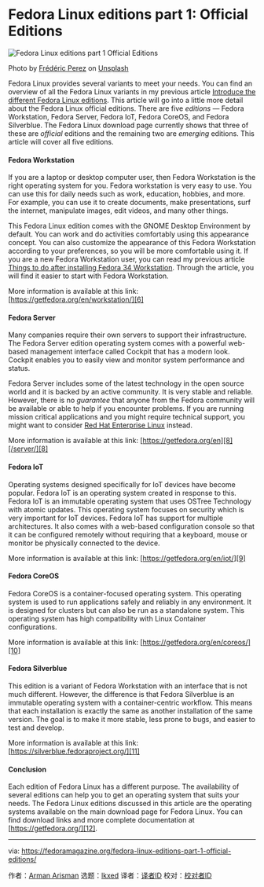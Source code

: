 [#]: subject: "Fedora Linux editions part 1: Official Editions"
[#]: via: "https://fedoramagazine.org/fedora-linux-editions-part-1-official-editions/"
[#]: author: "Arman Arisman https://fedoramagazine.org/author/armanwu/"
[#]: collector: "lkxed"
[#]: translator: " "
[#]: reviewer: " "
[#]: publisher: " "
[#]: url: " "

Fedora Linux editions part 1: Official Editions
======

![Fedora Linux editions part 1 Official Editions][1]

Photo by [Frédéric Perez][2] on [Unsplash][3]

Fedora Linux provides several variants to meet your needs. You can find an overview of all the Fedora Linux variants in my previous article [Introduce the different Fedora Linux editions][4]. This article will go into a little more detail about the Fedora Linux official editions. There are five _editions_ — Fedora Workstation, Fedora Server, Fedora IoT, Fedora CoreOS, and Fedora Silverblue. The Fedora Linux download page currently shows that three of these are _official_ editions and the remaining two are _emerging_ editions. This article will cover all five editions.

#### Fedora Workstation

If you are a laptop or desktop computer user, then Fedora Workstation is the right operating system for you. Fedora workstation is very easy to use. You can use this for daily needs such as work, education, hobbies, and more. For example, you can use it to create documents, make presentations, surf the internet, manipulate images, edit videos, and many other things.

This Fedora Linux edition comes with the GNOME Desktop Environment by default. You can work and do activities comfortably using this appearance concept. You can also customize the appearance of this Fedora Workstation according to your preferences, so you will be more comfortable using it. If you are a new Fedora Workstation user, you can read my previous article [Things to do after installing Fedora 34 Workstation][5]. Through the article, you will find it easier to start with Fedora Workstation.

More information is available at this link: [https://getfedora.org/en/workstation/][6]

#### Fedora Server

Many companies require their own servers to support their infrastructure. The Fedora Server edition operating system comes with a powerful web-based management interface called Cockpit that has a modern look. Cockpit enables you to easily view and monitor system performance and status.

Fedora Server includes some of the latest technology in the open source world and it is backed by an active community. It is very stable and reliable. However, there is no _guarantee_ that anyone from the Fedora community will be available or able to help if you encounter problems. If you are running mission critical applications and you might require technical support, you might want to consider [Red Hat Enterprise Linux][7] instead.

More information is available at this link: [https://getfedora.org/en][8][/server/][8]

#### Fedora IoT

Operating systems designed specifically for IoT devices have become popular. Fedora IoT is an operating system created in response to this. Fedora IoT is an immutable operating system that uses OSTree Technology with atomic updates. This operating system focuses on security which is very important for IoT devices. Fedora IoT has support for multiple architectures. It also comes with a web-based configuration console so that it can be configured remotely without requiring that a keyboard, mouse or monitor be physically connected to the device.

More information is available at this link: [https://getfedora.org/en/iot/][9]

#### Fedora CoreOS

Fedora CoreOS is a container-focused operating system. This operating system is used to run applications safely and reliably in any environment. It is designed for clusters but can also be run as a standalone system. This operating system has high compatibility with Linux Container configurations.

More information is available at this link: [https://getfedora.org/en/coreos/][10]

#### Fedora Silverblue

This edition is a variant of Fedora Workstation with an interface that is not much different. However, the difference is that Fedora Silverblue is an immutable operating system with a container-centric workflow. This means that each installation is exactly the same as another installation of the same version. The goal is to make it more stable, less prone to bugs, and easier to test and develop.

More information is available at this link: [https://silverblue.fedoraproject.org/][11]

#### Conclusion

Each edition of Fedora Linux has a different purpose. The availability of several editions can help you to get an operating system that suits your needs. The Fedora Linux editions discussed in this article are the operating systems available on the main download page for Fedora Linux. You can find download links and more complete documentation at [https://getfedora.org/][12].

--------------------------------------------------------------------------------

via: https://fedoramagazine.org/fedora-linux-editions-part-1-official-editions/

作者：[Arman Arisman][a]
选题：[lkxed][b]
译者：[译者ID](https://github.com/译者ID)
校对：[校对者ID](https://github.com/校对者ID)

[a]: https://fedoramagazine.org/author/armanwu/
[b]: https://github.com/lkxed
[1]: https://fedoramagazine.org/wp-content/uploads/2022/04/FedoraMagz-FedoraEditions-1-Official-816x345.png
[2]: https://unsplash.com/@fredericp?utm_source=unsplash&utm_medium=referral&utm_content=creditCopyText
[3]: https://unsplash.com/s/photos/blue-abstract?utm_source=unsplash&utm_medium=referral&utm_content=creditCopyText
[4]: https://fedoramagazine.org/introduce-the-different-fedora-linux-editions/
[5]: https://fedoramagazine.org/things-to-do-after-installing-fedora-34-workstation/
[6]: https://getfedora.org/en/workstation/
[7]: https://www.redhat.com/en/technologies/linux-platforms/enterprise-linux
[8]: https://getfedora.org/en/server/
[9]: https://getfedora.org/en/iot/
[10]: https://getfedora.org/en/coreos?stream=stable
[11]: https://silverblue.fedoraproject.org/
[12]: https://getfedora.org/

